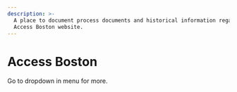 ```yaml
---
description: >-
  A place to document process documents and historical information regarding the
  Access Boston website.
---
```


# Access Boston

Go to dropdown in menu for more.



